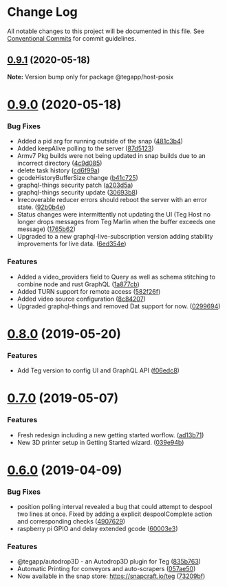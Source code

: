 # Change Log

All notable changes to this project will be documented in this file.
See [Conventional Commits](https://conventionalcommits.org) for commit guidelines.

## [0.9.1](https://github.com/teg/teg-host-posix/compare/v0.9.0...v0.9.1) (2020-05-18)

**Note:** Version bump only for package @tegapp/host-posix





# [0.9.0](https://github.com/teg/teg-host-posix/compare/v0.8.0...v0.9.0) (2020-05-18)


### Bug Fixes

* Added a pid arg for running outside of the snap ([481c3b4](https://github.com/teg/teg-host-posix/commit/481c3b4))
* Added keepAlive polling to the server ([87d5123](https://github.com/teg/teg-host-posix/commit/87d5123))
* Armv7 Pkg builds were not being updated in snap builds due to an incorrect directory ([4c9d085](https://github.com/teg/teg-host-posix/commit/4c9d085))
* delete task history ([cd6f99a](https://github.com/teg/teg-host-posix/commit/cd6f99a))
* gcodeHistoryBufferSize change ([b41c725](https://github.com/teg/teg-host-posix/commit/b41c725))
* graphql-things security patch ([a203d5a](https://github.com/teg/teg-host-posix/commit/a203d5a))
* graphql-things security update ([30693b8](https://github.com/teg/teg-host-posix/commit/30693b8))
* Irrecoverable reducer errors should reboot the server with an error state. ([92b0b4e](https://github.com/teg/teg-host-posix/commit/92b0b4e))
* Status changes were intermittently not updating the UI (Teg Host no longer drops messages from Teg Marlin when the buffer exceeds one message) ([1765b62](https://github.com/teg/teg-host-posix/commit/1765b62))
* Upgraded to a new graphql-live-subscription version adding stability improvements for live data. ([6ed354e](https://github.com/teg/teg-host-posix/commit/6ed354e))


### Features

* Added a video_providers field to Query as well as schema stitching to combine node and rust GraphQL ([1a877cb](https://github.com/teg/teg-host-posix/commit/1a877cb))
* Added TURN support for remote access ([582f26f](https://github.com/teg/teg-host-posix/commit/582f26f))
* Added video source configuration ([8c84207](https://github.com/teg/teg-host-posix/commit/8c84207))
* Upgraded graphql-things and removed Dat support for now. ([0299694](https://github.com/teg/teg-host-posix/commit/0299694))





# [0.8.0](https://github.com/teg/teg-host-posix/compare/v0.7.0...v0.8.0) (2019-05-20)


### Features

* Add Teg version to config UI and GraphQL API ([f06edc8](https://github.com/teg/teg-host-posix/commit/f06edc8))





# [0.7.0](https://github.com/teg/teg-host-posix/compare/v0.6.0...v0.7.0) (2019-05-07)


### Features

* Fresh redesign including a new getting started worflow. ([ad13b71](https://github.com/teg/teg-host-posix/commit/ad13b71))
* New 3D printer setup in Getting Started wizard. ([039e94b](https://github.com/teg/teg-host-posix/commit/039e94b))





# [0.6.0](https://github.com/teg/teg-host-posix/compare/v0.5.10...v0.6.0) (2019-04-09)


### Bug Fixes

* position polling interval revealed a bug that could attempt to despool two lines at once. Fixed by adding a explicit despoolComplete action and corresponding checks ([4907629](https://github.com/teg/teg-host-posix/commit/4907629))
* raspberry pi GPIO and delay extended gcode ([60003e3](https://github.com/teg/teg-host-posix/commit/60003e3))


### Features

* @tegapp/autodrop3D - an Autodrop3D plugin for Teg ([835b763](https://github.com/teg/teg-host-posix/commit/835b763))
* Automatic Printing for conveyors and auto-scrapers ([057ae50](https://github.com/teg/teg-host-posix/commit/057ae50))
* Now available in the snap store: https://snapcraft.io/teg ([73209bf](https://github.com/teg/teg-host-posix/commit/73209bf))
